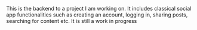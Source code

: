 This is the backend to a project I am working on. It includes classical social app functionalities such as creating an account, logging in, sharing posts, searching for content etc. It is still a work in progress
